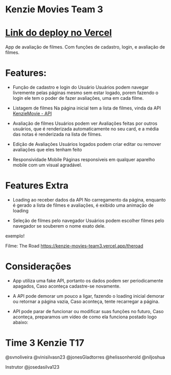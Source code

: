 # Kenzie Movies Team 3
# [Link do deploy no Vercel](https://kenzie-movies-team3.vercel.app/)
App de avaliação de filmes. Com funções de cadastro, login, e avaliação de filmes.

# Features:

* Função de cadastro e login do Usuário
Usuários podem navegar livremente pelas páginas mesmo sem estar logado, porem fazendo o login
ele tem o poder de fazer avaliações, uma em cada filme.

* Listagem de filmes
Na página inicial tem a lista de filmes, vinda da API
[KenzieMovie - API](https://github.com/Kenzie-Academy-Brasil-Developers/kenzie-movie-api)

* Avaliação de filmes
Usuários podem ver Avaliações feitas por outros usuários, que é renderizada automaticamente
no seu card, e a média das notas é renderizada na lista de filmes.

* Edição de Avaliações
Usuários logados podem criar editar ou remover avaliações que eles tenham feito

* Responsividade Mobile
Páginas responsíveis em qualquer aparelho mobile com um visual agradável.

# Features Extra

* Loading ao receber dados da API
No carregamento da página, enquanto é gerado a lista de filmes e avaliações, é exibido uma animação de loading

* Seleção de filmes pelo navegador
Usuários podem escolher filmes pelo navegador se souberem o nome exato dele.

exemplo!

Filme: The Road
https://kenzie-movies-team3.vercel.app/theroad


# Considerações

* App utiliza uma fake API, portanto os dados podem ser periodicamente apagados,
Caso aconteça cadastre-se novamente.

* A API pode demorar um pouco a ligar, fazendo o loading inicial demorar ou retornar a página vazia,
Caso aconteça, tente recarregar a página. 

* API pode parar de funcionar ou modificar suas funções no futuro,
Caso aconteça, preparamos um vídeo de como ela funciona postado logo abaixo:



# Time 3 Kenzie T17
@svnoliveira
@vinisilvasn23
@jonesGladtorres
@helissonherold
@niljoshua

Instrutor
@josedasilva123

